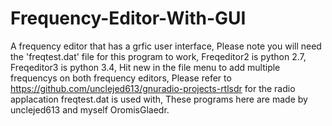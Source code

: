# Frequency-Editor-With-GUI
A frequency editor that has a grfic user interface,
Please note you will need the 'freqtest.dat' file for this program to work,
Freqeditor2 is python 2.7,
Freqeditor3 is python 3.4,
Hit new in the file menu to add multiple frequencys on both frequency editors,
Please refer to https://github.com/unclejed613/gnuradio-projects-rtlsdr for the radio applacation freqtest.dat is used with,
These programs here are made by unclejed613 and myself OromisGlaedr.
